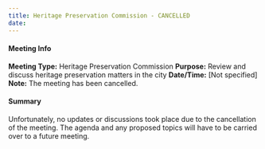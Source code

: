 ```yaml
---
title: Heritage Preservation Commission - CANCELLED
date: 
---
```

#### Meeting Info
**Meeting Type:** Heritage Preservation Commission
**Purpose:** Review and discuss heritage preservation matters in the city
**Date/Time:** [Not specified]
**Note:** The meeting has been cancelled.

#### Summary
Unfortunately, no updates or discussions took place due to the cancellation of the meeting. The agenda and any proposed topics will have to be carried over to a future meeting.

